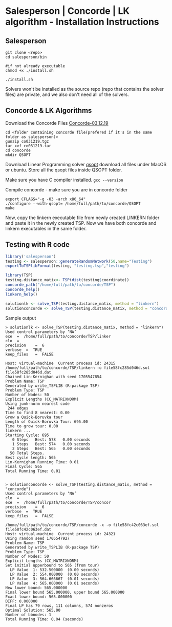 # Salesperson | Concorde | LK algorithm - Installation Instructions

## Salesperson
```
git clone <repo>
cd salesperson/bin

#if not already executable
chmod +x ./install.sh

./install.sh
```
Solvers won't be installed as the source repo (repo that contains the solver files) are private, and we also don't need all of the solvers.

## Concorde & LK Algorithms
Download the Concorde Files [Concorde-03.12.19](https://www.math.uwaterloo.ca/tsp/concorde/downloads/codes/src/co031219.tgz)
```
cd <folder containing concorde file(prefered if it's in the same folder as salesperson)>
gunzip co031219.tgz
tar xvf co031219.tar
cd concorde
mkdir QSOPT
```
Download Linear Programming solver [qsopt](https://www.math.uwaterloo.ca/~bico/qsopt/downloads/downloads.htm) download all files under MacOS or ubuntu.
Store all the qsopt files inside QSOPT folder.

Make sure you have C compiler installed.
`gcc --version`

Compile concorde - make sure you are in concorde folder
```
export CFLAGS="-g -O3 -arch x86_64"
./configure --with-qsopt= /home/full/path/to/concorde/QSOPT
make
```

Now, copy the linkern executable file from newly created LINKERN folder and paste it in the newly created TSP. Now we have both concorde and linkern executables in the same folder.

## Testing with R code
```r
library('salesperson')
testing <- salesperson::generateRandomNetwork(50,name="Testing")
exportToTSPlibFormat(testing, "testing.tsp","testing")

library(TSP)
testing.distance_matix<- TSP(dist(testing$coordinate))
concorde_path("/home/full/path/to/concorde/TSP")
concorde_help()
linkern_help()

solutionlk <- solve_TSP(testing.distance_matix, method = "linkern")
solutionconcorde <- solve_TSP(testing.distance_matix, method = "concorde")
```


Sample output
```
> solutionlk <- solve_TSP(testing.distance_matix, method = "linkern")
Used control parameters by ‘NA’ 
exe	 =  /home/full/path/to/concorde/TSP/linker
clo	 =  
precision	 =  6
verbose	 =  TRUE
keep_files	 =  FALSE

Host: virtual-machine  Current process id: 24315
/home/full/path/to/concorde/TSP/linkern -o file58fc285d046d.sol file58fc285d046d.dat
Chained Lin-Kernighan with seed 1705547854
Problem Name: TSP
Generated by write_TSPLIB (R-package TSP)
Problem Type: TSP
Number of Nodes: 50
Explicit Lengths (CC_MATRIXNORM)
Using junk-norm nearest code
 244 edges
Time to find 8 nearest: 0.00
Grow a Quick-Boruvka tour 
Length of Quick-Boruvka Tour: 695.00
Time to grow tour: 0.00
linkern ...
Starting Cycle: 695
   0 Steps   Best: 578   0.00 seconds
   1 Steps   Best: 574   0.00 seconds
   2 Steps   Best: 565   0.00 seconds
  50 Total Steps.
Best cycle length: 565
Lin-Kernighan Running Time: 0.01
Final Cycle: 565
Total Running Time: 0.01


> solutionconcorde <- solve_TSP(testing.distance_matix, method = "concorde")
Used control parameters by ‘NA’ 
clo	 =  
exe	 =  /home/full/path/to/concorde/TSP/concor
precision	 =  6
verbose	 =  TRUE
keep_files	 =  FALSE

/home/full/path/to/concorde/TSP/concorde -x -o file58fc42c063ef.sol file58fc42c063ef.dat
Host: virtual-machine  Current process id: 24321
Using random seed 1705547927
Problem Name: TSP
Generated by write_TSPLIB (R-package TSP)
Problem Type: TSP
Number of Nodes: 50
Explicit Lengths (CC_MATRIXNORM)
Set initial upperbound to 565 (from tour)
  LP Value  1: 532.500000  (0.00 seconds)
  LP Value  2: 554.000000  (0.00 seconds)
  LP Value  3: 564.666667  (0.01 seconds)
  LP Value  4: 565.000000  (0.01 seconds)
New lower bound: 565.000000
Final lower bound 565.000000, upper bound 565.000000
Exact lower bound: 565.000000
DIFF: 0.000000
Final LP has 79 rows, 111 columns, 574 nonzeros
Optimal Solution: 565.00
Number of bbnodes: 1
Total Running Time: 0.04 (seconds)
```
